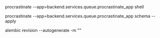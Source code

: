 
procrastinate --app=backend.services.queue.procrastinate_app shell

procrastinate --app=backend.services.queue.procrastinate_app schema --apply

alembic revision --autogenerate -m ""
